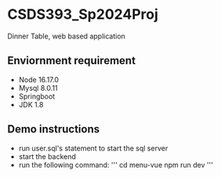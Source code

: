 # CSDS393_Sp2024Proj
Dinner Table, web based application

## Enviornment requirement
- Node 16.17.0
- Mysql 8.0.11
- Springboot
- JDK 1.8

## Demo instructions
- run user.sql's statement to start the sql server
- start the backend
- run the following command:
'''
cd menu-vue
npm run dev
'''
